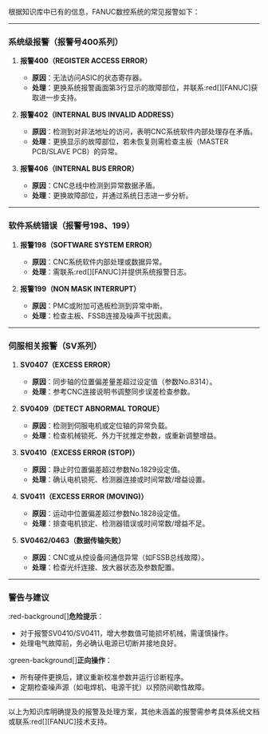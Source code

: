 
根据知识库中已有的信息，FANUC数控系统的常见报警如下：

---

### **系统级报警（报警号400系列）**
1. **报警400（REGISTER ACCESS ERROR）**  
   - **原因**：无法访问ASIC的状态寄存器。  
   - **处理**：更换系统报警画面第3行显示的故障部位，并联系:red[][FANUC]获取进一步支持。

2. **报警402（INTERNAL BUS INVALID ADDRESS）**  
   - **原因**：检测到对非法地址的访问，表明CNC系统软件内部处理存在矛盾。  
   - **处理**：更换显示的故障部位，若未恢复则需检查主板（MASTER PCB/SLAVE PCB）的异常。

3. **报警406（INTERNAL BUS ERROR）**  
   - **原因**：CNC总线中检测到异常数据矛盾。  
   - **处理**：更换故障部位，并通过系统日志进一步分析。

---

### **软件系统错误（报警号198、199）**
1. **报警198（SOFTWARE SYSTEM ERROR）**  
   - **原因**：CNC系统软件内部处理或数据异常。  
   - **处理**：需联系:red[][FANUC]并提供系统报警日志。

2. **报警199（NON MASK INTERRUPT）**  
   - **原因**：PMC或附加可选板检测到异常中断。  
   - **处理**：检查主板、FSSB连接及噪声干扰因素。

---

### **伺服相关报警（SV系列）**
1. **SV0407（EXCESS ERROR）**  
   - **原因**：同步轴的位置偏差量差超过设定值（参数No.8314）。  
   - **处理**：参考CNC连接说明书调整同步误差检查参数。

2. **SV0409（DETECT ABNORMAL TORQUE）**  
   - **原因**：检测到伺服电机或定位轴的异常负载。  
   - **处理**：检查机械锁死、外力干扰推定参数，或重新调整增益。

3. **SV0410（EXCESS ERROR (STOP)）**  
   - **原因**：静止时位置偏差超过参数No.1829设定值。  
   - **处理**：确认电机锁死、检测器连接或时间常数/增益设置。

4. **SV0411（EXCESS ERROR (MOVING)）**  
   - **原因**：运动中位置偏差超过参数No.1828设定值。  
   - **处理**：排查电机锁定、检测器错误或时间常数/增益不足。

5. **SV0462/0463（数据传输失败）**  
   - **原因**：CNC或从控设备间通信异常（如FSSB总线故障）。  
   - **处理**：检查光纤连接、放大器状态及参数配置。

---

### **警告与建议**
:red-background[]**危险提示**：  
- 对于报警SV0410/SV0411，增大参数值可能损坏机械，需谨慎操作。  
- 处理电气故障前，务必确认电源已切断并接地良好。

:green-background[]**正向操作**：  
- 所有硬件更换后，建议重新校准参数并运行诊断程序。  
- 定期检查噪声源（如电焊机、电源干扰）以预防间歇性故障。

---

以上为知识库明确提及的报警及处理方案，其他未涵盖的报警需参考具体系统文档或联系:red[][FANUC]技术支持。